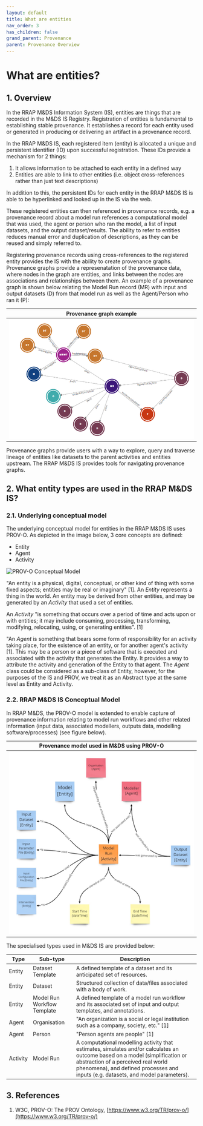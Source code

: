 ```yaml
---
layout: default
title: What are entities
nav_order: 3
has_children: false
grand_parent: Provenance
parent: Provenance Overview
---
```

# What are entities?

## 1. Overview

In the RRAP M&DS Information System (IS), entities are things that are recorded in the M&DS IS Registry. Registration of entities is fundamental to establishing stable provenance. It establishes a record for each entity used or generated in producing or delivering an artifact in a provenance record. 

In the RRAP M&DS IS, each registered item (entity) is allocated a unique and persistent identifier (ID) upon successful registration. These IDs provide a mechanism for 2 things:
1. It allows information to be attached to each entity in a defined way
2. Entities are able to link to other entities (i.e. object cross-references rather than just text descriptions)

In addition to this, the persistent IDs for each entity in the RRAP M&DS IS is able to be hyperlinked and looked up in the IS via the web.

These registered entities can then referenced in provenance records, e.g. a provenance record about a model run references a computational model that was used, the agent or person who ran the model, a list of input datasets, and the output dataset/results. The ability to refer to entities reduces manual error and duplication of descriptions, as they can be reused and simply referred to. 

Registering provenance records using cross-references to the registered entity provides the IS with the ability to create provenance graphs. Provenance graphs provide a represenatation of the provenance data, where nodes in the graph are entities, and links between the nodes are associations and relationships between them. An example of a provenance graph is shown below relating the Model Run record (MR) with input and output datasets (D) from that model run as well as the Agent/Person who ran it (P):

| Provenance graph example |
|:-:|
|<img src="../../../assets/images/provenance/provenance-graph.png" alt="drawing" width="600"/>|



Provenance graphs provide users with a way to explore, query and traverse lineage of entities like datasets to the parent activities and entities upstream. The RRAP M&DS IS provides tools for navigating provenance graphs.


## 2. What entity types are used in the RRAP M&DS IS?

### 2.1. Underlying conceptual model

The underlying conceptual model for entities in the RRAP M&DS IS uses PROV-O. As depicted in the image below, 3 core concepts are defined: 
* Entity
* Agent
* Activity

![PROV-O Conceptual Model](https://upload.wikimedia.org/wikipedia/commons/thumb/7/7f/W3C_PROV_Data_Model.svg/661px-W3C_PROV_Data_Model.svg.png "PROV-O Conceptual Model")

"An entity is a physical, digital, conceptual, or other kind of thing with some fixed aspects; entities may be real or imaginary" [1]. An *Entity* represents a thing in the world. An entity may be derived from other entities, and may be generated by an *Activity* that used a set of entities. 

An *Activity* "is something that occurs over a period of time and acts upon or with entities; it may include consuming, processing, transforming, modifying, relocating, using, or generating entities". [1]

"An *Agent* is something that bears some form of responsibility for an activity taking place, for the existence of an entity, or for another agent's activity [1]. This may be a person or a piece of software that is executed and associated with the activity that generates the Entity. It provides a way to attribute the activity and generation of the Entity to that agent.  The *Agent* class could be considered as a sub-class of Entity, however, for the purposes of the IS and PROV, we treat it as an Abstract type at the same level as Entity and Activity.


### 2.2. RRAP M&DS IS Conceptual Model

In RRAP M&DS, the PROV-O model is extended to enable capture of provenance information relating to model run workflows and other related information (input data, associated modellers, outputs data, modelling software/processes) (see figure below).

| Provenance model used in M&DS using PROV-O |
|:-:|
|<img src="../../../assets/images/provenance/provenance-abstract-model.jpg" alt="drawing" width="600"/>|

The specialised types used in M&DS IS are provided below:

| Type        | Sub-type           | Description  |
| ------------- |-------------| -----|
| Entity      | Dataset Template | A defined template of a dataset and its anticipated set of resources. |
| Entity      | Dataset | Structured collection of data/files associated with a body of work. |
| Entity      | Model Run Workflow Template |  A defined template of a model run workflow and its associated set of input and output templates, and annotations. |
| Agent      | Organisation | "An organization is a social or legal institution such as a company, society, etc." [1] |
| Agent      | Person | "Person agents are people" [1] |
| Activity      | Model Run | A computational modelling activity that estimates, simulates and/or calculates an outcome based on a model (simplification or abstraction of a perceived real world phenomena), and defined processes and inputs (e.g. datasets, and model parameters). |


## 3. References

1. W3C, PROV-O: The PROV Ontology, [https://www.w3.org/TR/prov-o/](https://www.w3.org/TR/prov-o/)